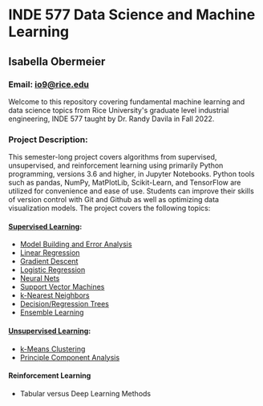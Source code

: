 # INDE 577 Data Science and Machine Learning
## Isabella Obermeier
### Email: io9@rice.edu

Welcome to this repository covering fundamental machine learning and data science topics from Rice University's graduate level industrial engineering, INDE 577 taught by Dr. Randy Davila in Fall 2022. 

### Project Description:
This semester-long project covers algorithms from supervised, unsupervised, and reinforcement learning using primarily Python programming, versions 3.6 and higher, in Jupyter Notebooks. Python tools such as pandas, NumPy, MatPlotLib, Scikit-Learn, and TensorFlow are utilized for convenience and ease of use. Students can improve their skills of version control with Git and Github as well as optimizing data visualization models. The project covers the following topics:

#### [Supervised Learning](https://github.com/iobermeier/INDE-577-Data-Science-and-Machine-Learning/tree/main/Supervised-Learning):
- [Model Building and Error Analysis](https://github.com/iobermeier/INDE-577-Data-Science-and-Machine-Learning/tree/main/Supervised-Learning/0-Model-Building-and-Error-Analysis)
- [Linear Regression](https://github.com/iobermeier/INDE-577-Data-Science-and-Machine-Learning/tree/main/Supervised-Learning/1-Linear-Regression)
- [Gradient Descent](https://github.com/iobermeier/INDE-577-Data-Science-and-Machine-Learning/tree/main/Supervised-Learning/2-Gradient-Descent)
- [Logistic Regression](https://github.com/iobermeier/INDE-577-Data-Science-and-Machine-Learning/tree/main/Supervised-Learning/3-Logistic-Regression)
- [Neural Nets](https://github.com/iobermeier/INDE-577-Data-Science-and-Machine-Learning/tree/main/Supervised-Learning/4-Neural-Networks)
- [Support Vector Machines](https://github.com/iobermeier/INDE-577-Data-Science-and-Machine-Learning/tree/main/Supervised-Learning/5-Support-Vector-Machines)
- [k-Nearest Neighbors](https://github.com/iobermeier/INDE-577-Data-Science-and-Machine-Learning/tree/main/Supervised-Learning/6-k-Nearest-Neighbors)
- [Decision/Regression Trees](https://github.com/iobermeier/INDE-577-Data-Science-and-Machine-Learning/tree/main/Supervised-Learning/7-Decision%5CRegression-Trees)
- [Ensemble Learning](https://github.com/iobermeier/INDE-577-Data-Science-and-Machine-Learning/tree/main/Supervised-Learning/8-Ensemble-Learning)

#### [Unsupervised Learning](https://github.com/iobermeier/INDE-577-Data-Science-and-Machine-Learning/tree/main/Unsupervised-Learning):
- [k-Means Clustering](https://github.com/iobermeier/INDE-577-Data-Science-and-Machine-Learning/tree/main/Unsupervised-Learning/0-k-Means-Clustering)
- [Principle Component Analysis](https://github.com/iobermeier/INDE-577-Data-Science-and-Machine-Learning/tree/main/Unsupervised-Learning/1-Principle-Component-Analysis)

#### Reinforcement Learning
- Tabular versus Deep Learning Methods

